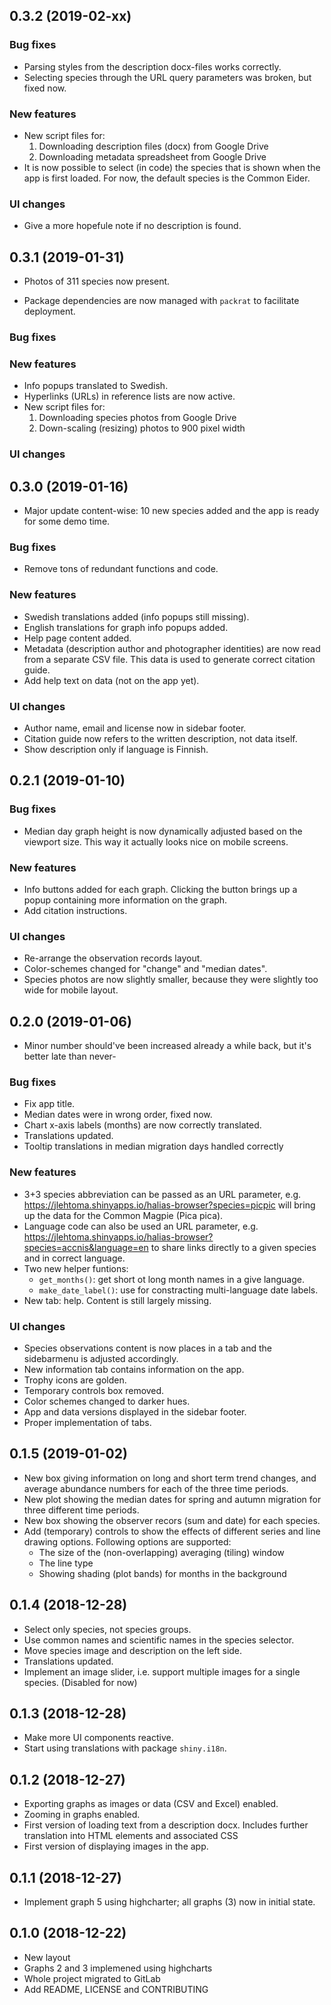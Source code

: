 ## 0.3.2 (2019-02-xx)

### Bug fixes

- Parsing styles from the description docx-files works correctly.
- Selecting species through the URL query parameters was broken, but fixed now. 

### New features

- New script files for:
  1. Downloading description files (docx) from Google Drive
  2. Downloading metadata spreadsheet from Google Drive
- It is now possible to select (in code) the species that is shown when the 
  app is first loaded. For now, the default species is the Common Eider.

### UI changes

- Give a more hopefule note if no description is found.

## 0.3.1 (2019-01-31)

- Photos of 311 species now present.

- Package dependencies are now managed with `packrat` to facilitate 
  deployment.

### Bug fixes

### New features

- Info popups translated to Swedish.
- Hyperlinks (URLs) in reference lists are now active.
- New script files for:
  1. Downloading species photos from Google Drive
  2. Down-scaling (resizing) photos to 900 pixel width

### UI changes

## 0.3.0 (2019-01-16)

- Major update content-wise: 10 new species added and the app is ready for some
  demo time.

### Bug fixes

- Remove tons of redundant functions and code.

### New features

- Swedish translations added (info popups still missing).
- English translations for graph info popups added.
- Help page content added.
- Metadata (description author and photographer identities) are now read
  from a separate CSV file. This data is used to generate correct citation 
  guide.
- Add help text on data (not on the app yet).

### UI changes

- Author name, email and license now in sidebar footer.
- Citation guide now refers to the written description, not data itself.
- Show description only if language is Finnish.

## 0.2.1 (2019-01-10)

### Bug fixes

- Median day graph height is now dynamically adjusted based on the viewport
  size. This way it actually looks nice on mobile screens.

### New features

- Info buttons added for each graph. Clicking the button brings up a popup
  containing more information on the graph.
- Add citation instructions.

### UI changes

- Re-arrange the observation records layout.
- Color-schemes changed for "change" and "median dates".
- Species photos are now slightly smaller, because they were slightly too 
  wide for mobile layout.


## 0.2.0 (2019-01-06)

- Minor number should've been increased already a while back, but it's better
late than never-

### Bug fixes

- Fix app title.
- Median dates were in wrong order, fixed now.
- Chart x-axis labels (months) are now correctly translated.
- Translations updated.
- Tooltip translations in median migration days handled correctly

### New features

- 3+3 species abbreviation can be passed as an URL parameter, e.g. 
  https://jlehtoma.shinyapps.io/halias-browser?species=picpic will bring up 
  the data for the Common Magpie (Pica pica). 
- Language code can also be used an URL parameter, e.g.
  https://jlehtoma.shinyapps.io/halias-browser?species=accnis&language=en
  to share links directly to a given species and in correct language.
- Two new helper funtions:
    - `get_months()`: get short ot long month names in a give language.
    - `make_date_label()`: use for constracting multi-language date labels.
- New tab: help. Content is still largely missing.

### UI changes

- Species observations content is now places in a tab and the sidebarmenu
  is adjusted accordingly.
- New information tab contains information on the app.
- Trophy icons are golden.
- Temporary controls box removed.
- Color schemes changed to darker hues.
- App and data versions displayed in the sidebar footer.
- Proper implementation of tabs.

## 0.1.5 (2019-01-02)

- New box giving information on long and short term trend changes, and average
abundance numbers for each of the three time periods.
- New plot showing the median dates for spring and autumn migration for three
different time periods.
- New box showing the observer recors (sum and date) for each species.
- Add (temporary) controls to show the effects of different series and line
drawing options. Following options are supported:
  - The size of the (non-overlapping) averaging (tiling) window
  - The line type
  - Showing shading (plot bands) for months in the background

## 0.1.4 (2018-12-28)

- Select only species, not species groups.
- Use common names and scientific names in the species selector.
- Move species image and description on the left side.
- Translations updated.
- Implement an image slider, i.e. support multiple images for a single species.
  (Disabled for now)
  
## 0.1.3 (2018-12-28)

- Make more UI components reactive.
- Start using translations with package `shiny.i18n`.


## 0.1.2 (2018-12-27)

- Exporting graphs as images or data (CSV and Excel) enabled.
- Zooming in graphs enabled.
- First version of loading text from a description docx. Includes further
translation into HTML elements and associated CSS
- First version of displaying images in the app.

## 0.1.1 (2018-12-27)

- Implement graph 5 using highcharter; all graphs (3) now in initial state.

## 0.1.0 (2018-12-22)

- New layout
- Graphs 2 and 3 implemened using highcharts
- Whole project migrated to GitLab
- Add README, LICENSE and CONTRIBUTING
